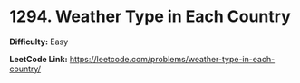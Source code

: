 # 1294. Weather Type in Each Country

**Difficulty:** Easy

**LeetCode Link:** https://leetcode.com/problems/weather-type-in-each-country/


